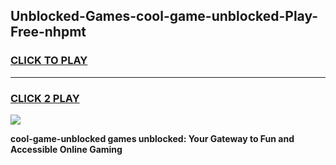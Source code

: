 
## Unblocked-Games-cool-game-unblocked-Play-Free-nhpmt
<h3>
<a href="https://premium76.site?title=cool-game-unblocked&ref=21A">CLICK TO PLAY</a></h3>
<hr>

<h3>
<a href="https://premium76.site?title=cool-game-unblocked&ref=21A">CLICK 2 PLAY</a>
  
</h3>

<a href="https://premium76.site?title=cool-game-unblocked&ref=21A"><img src="https://clearcache.store/games.png"></a>


**cool-game-unblocked games unblocked: Your Gateway to Fun and Accessible Online Gaming**
